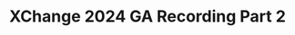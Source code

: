 ---
title: XChange 2024 GA Recording Part 2
redirect_to: https://edpuzzle.com/assignments/6549be22b403a4402017734c/watch
redirect_from: 
  - /XC24SubcoreGARecordingP2
  - /xc24subcoregarecordingp2
---